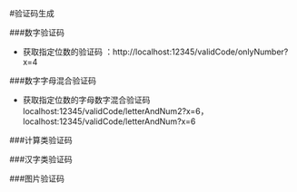 #验证码生成

###数字验证码
* 获取指定位数的验证码 ：http://localhost:12345/validCode/onlyNumber?x=4

###数字字母混合验证码
* 获取指定位数的字母数字混合验证码 localhost:12345/validCode/letterAndNum2?x=6， localhost:12345/validCode/letterAndNum?x=6

###计算类验证码

###汉字类验证码

###图片验证码

